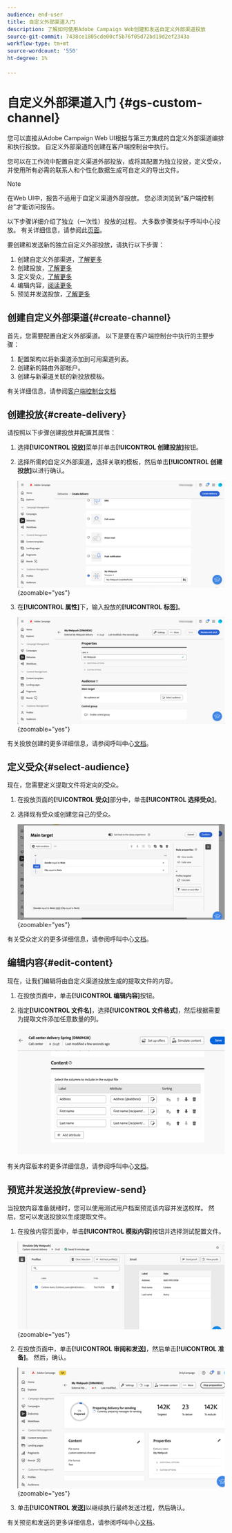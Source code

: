 ```yaml
---
audience: end-user
title: 自定义外部渠道入门
description: 了解如何使用Adobe Campaign Web创建和发送自定义外部渠道投放
source-git-commit: 7438ce1805cde00cf5b76f05d72bd19d2ef2343a
workflow-type: tm+mt
source-wordcount: '550'
ht-degree: 1%

---
```


# 自定义外部渠道入门 {#gs-custom-channel}

您可以直接从Adobe Campaign Web UI根据与第三方集成的自定义外部渠道编排和执行投放。 自定义外部渠道的创建在客户端控制台中执行。

您可以在工作流中配置自定义渠道外部投放，或将其配置为独立投放，定义受众，并使用所有必需的联系人和个性化数据生成可自定义的导出文件。

>[!NOTE]
>
>在Web UI中，报告不适用于自定义渠道外部投放。 您必须浏览到“客户端控制台”才能访问报告。

以下步骤详细介绍了独立（一次性）投放的过程。 大多数步骤类似于呼叫中心投放。 有关详细信息，请参阅此[页面](../call-center/create-call-center.md)。

要创建和发送新的独立自定义外部投放，请执行以下步骤：

1. 创建自定义外部渠道，[了解更多](#create-channel)
1. 创建投放，[了解更多](#create-delivery)
1. 定义受众，[了解更多](#select-audience)
1. 编辑内容，[阅读更多](#edit-content)
1. 预览并发送投放，[了解更多](#preview-send)

## 创建自定义外部渠道{#create-channel}

首先，您需要配置自定义外部渠道。 以下是要在客户端控制台中执行的主要步骤：

1. 配置架构以将新渠道添加到可用渠道列表。
1. 创建新的路由外部帐户。
1. 创建与新渠道关联的新投放模板。

有关详细信息，请参阅[客户端控制台文档](https://experienceleague.adobe.com/docs/campaign/campaign-v8/send/custom-channel.html?lang=zh-Hans)

## 创建投放{#create-delivery}

请按照以下步骤创建投放并配置其属性：

1. 选择&#x200B;**[!UICONTROL 投放]**&#x200B;菜单并单击&#x200B;**[!UICONTROL 创建投放]**&#x200B;按钮。

1. 选择所需的自定义外部渠道，选择关联的模板，然后单击&#x200B;**[!UICONTROL 创建投放]**&#x200B;以进行确认。

   ![显示自定义投放创建的屏幕截图](assets/cus-create.png){zoomable="yes"}


1. 在&#x200B;**[!UICONTROL 属性]**&#x200B;下，输入投放的&#x200B;**[!UICONTROL 标签]**。

   ![显示自定义投放的属性配置的屏幕截图](assets/cus-properties.png){zoomable="yes"}

有关投放创建的更多详细信息，请参阅呼叫中心[文档](../call-center/create-call-center.md#create-delivery)。

## 定义受众{#select-audience}

现在，您需要定义提取文件将定向的受众。

1. 在投放页面的&#x200B;**[!UICONTROL 受众]**&#x200B;部分中，单击&#x200B;**[!UICONTROL 选择受众]**。

1. 选择现有受众或创建您自己的受众。

   ![显示自定义投放的受众选择的屏幕截图](assets/cc-audience2.png){zoomable="yes"}

有关受众定义的更多详细信息，请参阅呼叫中心[文档](../call-center/create-call-center.md#select-audience)。

## 编辑内容{#edit-content}

现在，让我们编辑将由自定义渠道投放生成的提取文件的内容。

1. 在投放页面中，单击&#x200B;**[!UICONTROL 编辑内容]**&#x200B;按钮。

1. 指定&#x200B;**[!UICONTROL 文件名]**，选择&#x200B;**[!UICONTROL 文件格式]**，然后根据需要为提取文件添加任意数量的列。

   ![显示提取文件属性配置选项的屏幕快照。](assets/cc-content-attributes.png)

有关内容版本的更多详细信息，请参阅呼叫中心[文档](../call-center/create-call-center.md#edit-content)。

## 预览并发送投放{#preview-send}

当投放内容准备就绪时，您可以使用测试用户档案预览该内容并发送校样。 然后，您可以发送投放以生成提取文件。

1. 在投放内容页面中，单击&#x200B;**[!UICONTROL 模拟内容]**&#x200B;按钮并选择测试配置文件。

   ![在投放内容页面中显示模拟内容选项的屏幕截图](assets/cus-simulate.png){zoomable="yes"}

1. 在投放页面中，单击&#x200B;**[!UICONTROL 审阅和发送]**，然后单击&#x200B;**[!UICONTROL 准备]**。 然后，确认。

   ![显示准备选项和日志菜单的屏幕快照](assets/cus-prepare.png){zoomable="yes"}

1. 单击&#x200B;**[!UICONTROL 发送]**&#x200B;以继续执行最终发送过程，然后确认。

有关预览和发送的更多详细信息，请参阅呼叫中心[文档](../call-center/create-call-center.md#preview-send)。
